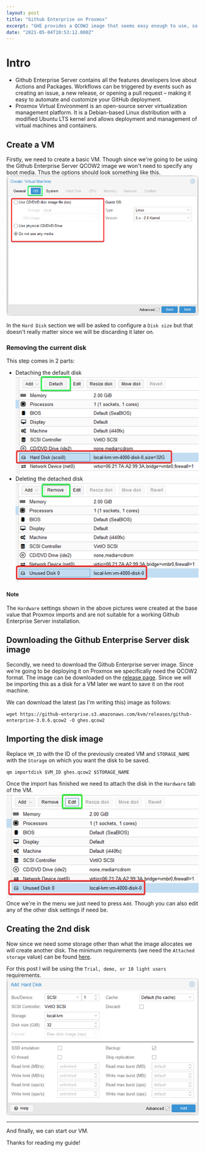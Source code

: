 ```yaml
---
layout: post
title: "Github Enterprise on Proxmox"
excerpt: "GHE provides a QCOW2 image that seems easy enough to use, so let's explain it! Since we use Proxmox that's what we will be focussing on in this post."
date: "2021-05-04T10:53:12.000Z"
---
```


# Intro

* Github Enterprise Server contains all the features developers love about Actions and Packages. Workflows can be triggered by events such as creating an issue, a new release, or opening a pull request – making it easy to automate and customize your GitHub deployment.
* Proxmox Virtual Environment is an open-source server virtualization management platform. It is a Debian-based Linux distribution with a modified Ubuntu LTS kernel and allows deployment and management of virtual machines and containers.

## Create a VM

Firstly, we need to create a basic VM. Though since we're going to be using the Github Enterprise Server QCOW2 image we won't need to specify any boot media. Thus the options should look something like this.
![VM OS options](/assets/posts/ghe-pve/VMOS.png)

In the `Hard Disk` section we will be asked to configure a `Disk size` but that doesn't really matter since we will be discarding it later on.

### Removing the current disk
This step comes in 2 parts:
* Detaching the default disk ![Detaching the disk](/assets/posts/ghe-pve/VMDetachDisk.png)
* Deleting the detached disk ![Deleting the detached disk](/assets/posts/ghe-pve/VMDeleteDisk.png)

#### Note
The `Hardware` settings shown in the above pictures were created at the base value that Proxmox imports and are not suitable for a working Github Enterprise Server installation.

## Downloading the Github Enterprise Server disk image

Secondly, we need to download the Github Enterprise server image. Since we're going to be deploying it on Proxmox we specifically need the QCOW2 format.
The image can be downloaded on the [release page](https://enterprise.github.com/releases).
Since we will be importing this as a disk for a VM later we want to save it on the root machine.

We can download the latest (as I'm writing this) image as follows:
```shell
wget https://github-enterprise.s3.amazonaws.com/kvm/releases/github-enterprise-3.0.6.qcow2 -O ghes.qcow2
```

## Importing the disk image

Replace `VM_ID` with the ID of the previously created VM and `STORAGE_NAME` with the `Storage` on which you want the disk to be saved.
```shell
qm importdisk $VM_ID ghes.qcow2 $STORAGE_NAME
```

Once the import has finished we need to attach the disk in the `Hardware` tab of the VM.
![Openning the disk edit menu](/assets/posts/ghe-pve/VMEditGHESDisk.png)
Once we're in the menu we just need to press `Add`. Though you can also edit any of the other disk settings if need be.

## Creating the 2nd disk

Now since we need some storage other than what the image allocates we will create another disk.
The minimum requirements (we need the `Attached storage` value) can be found [here](https://docs.github.com/en/enterprise-server/admin/installation/installing-github-enterprise-server-on-openstack-kvm#minimum-requirements).

For this post I will be using the `Trial, demo, or 10 light users` requirements.
![Attached storage disk](/assets/posts/ghe-pve/VMCreateAttachedStorageDisk.png)

<hr />

And finally, we can start our VM.

Thanks for reading my guide!
